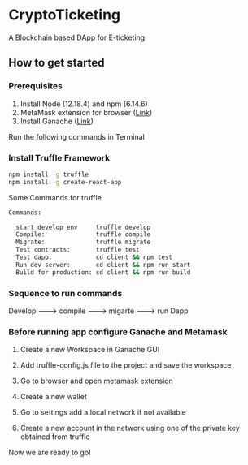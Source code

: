 # CryptoTicketing

A Blockchain based DApp for E-ticketing

## How to get started

### Prerequisites

1. Install Node (12.18.4) and npm (6.14.6)
2. MetaMask extension for browser ([Link](https://chrome.google.com/webstore/detail/metamask/nkbihfbeogaeaoehlefnkodbefgpgknn?hl=en))
3. Install Ganache ([Link](https://www.trufflesuite.com/ganache))

Run the following commands in Terminal

### Install Truffle Framework

```bash
npm install -g truffle
npm install -g create-react-app
```

Some Commands for truffle

```bash
Commands:

  start develop env     truffle develop
  Compile:              truffle compile
  Migrate:              truffle migrate
  Test contracts:       truffle test
  Test dapp:            cd client && npm test
  Run dev server:       cd client && npm run start
  Build for production: cd client && npm run build
```

### Sequence to run commands

Develop ---> compile ---> migarte ---> run Dapp

### Before running app configure Ganache and Metamask

1. Create a new Workspace in Ganache GUI

2. Add truffle-config.js file to the project and save the workspace

3. Go to browser and open metamask extension

4. Create a new wallet

5. Go to settings add a local network if not available

6. Create a new account in the network using one of the private key obtained from truffle

Now we are ready to go!

